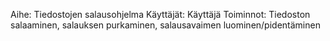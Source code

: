 Aihe: Tiedostojen salausohjelma
Käyttäjät: Käyttäjä
Toiminnot: Tiedoston salaaminen, salauksen purkaminen, salausavaimen luominen/pidentäminen
